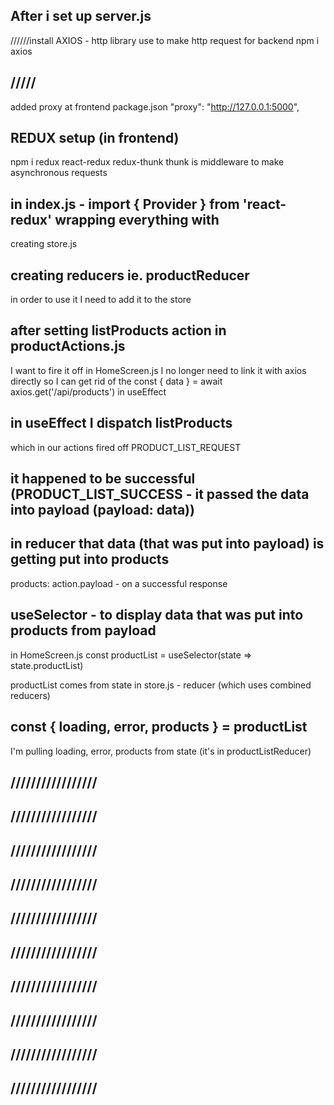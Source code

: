 ## After i set up server.js

//////install AXIOS - http library use to make http request for backend
npm i axios

## /////

added proxy at frontend package.json
"proxy": "http://127.0.0.1:5000",

## REDUX setup (in frontend)
npm i redux react-redux redux-thunk
thunk is middleware to make asynchronous requests
## in index.js - import { Provider } from 'react-redux' wrapping everything with <Provider>
creating store.js

## creating reducers ie. productReducer
in order to use it I need to add it to the store

## after setting listProducts action in productActions.js
I want to fire it off in HomeScreen.js
I no longer need to link it with axios directly so I can get rid of the 
 const { data } = await axios.get('/api/products') in useEffect
## in useEffect I dispatch listProducts
 which in our actions fired off PRODUCT_LIST_REQUEST
## it happened to be successful (PRODUCT_LIST_SUCCESS - it passed the data into payload (payload: data))
## in reducer that data (that was put into payload) is getting put into products 
products: action.payload - on a successful response 
## useSelector - to display data that was put into products from payload
in HomeScreen.js 
const productList = useSelector(state => state.productList)

productList comes from state in store.js - reducer (which uses combined reducers)
## const { loading, error, products } = productList 
I'm pulling loading, error, products from state (it's in productListReducer)
## /////////////////
## /////////////////
## /////////////////
## /////////////////
## /////////////////
## /////////////////
## /////////////////
## /////////////////
## /////////////////
## /////////////////
